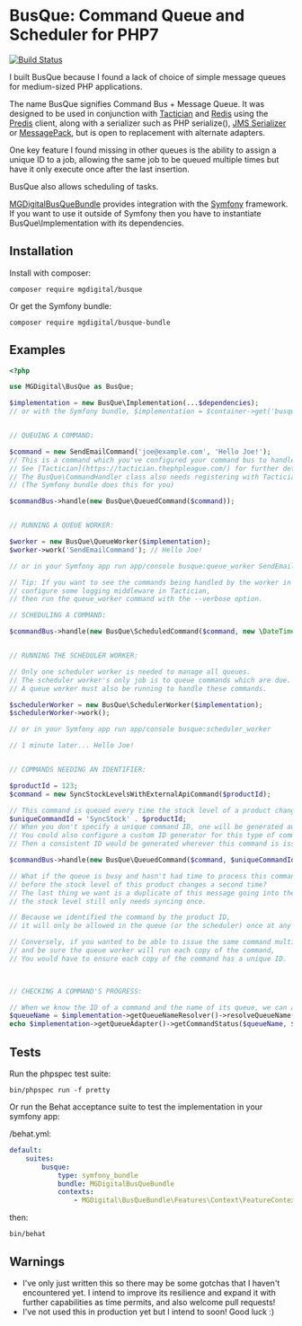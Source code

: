 BusQue: Command Queue and Scheduler for PHP7
============================================

[![Build Status](https://travis-ci.org/mgdigital/BusQue.svg?branch=master)](https://travis-ci.org/mgdigital/BusQue)

I built BusQue because I found a lack of choice of simple message queues for medium-sized PHP applications.

The name BusQue signifies Command Bus + Message Queue. It was designed to be used in conjunction with [Tactician](https://github.com/thephpleague/tactician) and [Redis](http://redis.io/) using the [Predis](https://github.com/nrk/predis) client, along with a serializer such as PHP serialize(), [JMS Serializer](https://github.com/schmittjoh/serializer) or [MessagePack](https://github.com/rybakit/msgpack.php), but is open to replacement with alternate adapters.

One key feature I found missing in other queues is the ability to assign a unique ID to a job, allowing the same job to be queued multiple times but have it only execute once after the last insertion.

BusQue also allows scheduling of tasks.

[MGDigitalBusQueBundle](https://github.com/mgdigital/BusQueBundle) provides integration with the [Symfony](http://symfony.com/) framework. If you want to use it outside of Symfony then you have to instantiate BusQue\Implementation with its dependencies.

Installation
------------

Install with composer:

    composer require mgdigital/busque
    
Or get the Symfony bundle:

    composer require mgdigital/busque-bundle

Examples
--------
```php
<?php

use MGDigital\BusQue as BusQue;

$implementation = new BusQue\Implementation(...$dependencies); 
// or with the Symfony bundle, $implementation = $container->get('busque.implementation');


// QUEUING A COMMAND:

$command = new SendEmailCommand('joe@example.com', 'Hello Joe!'); 
// This is a command which you've configured your command bus to handle,
// See [Tactician](https://tactician.thephpleague.com/) for further details.
// The BusQue\CommandHandler class also needs registering with Tactician.
// (The Symfony bundle does this for you)

$commandBus->handle(new BusQue\QueuedCommand($command));


// RUNNING A QUEUE WORKER:

$worker = new BusQue\QueueWorker($implementation);
$worker->work('SendEmailCommand'); // Hello Joe!

// or in your Symfony app run app/console busque:queue_worker SendEmailCommand

// Tip: If you want to see the commands being handled by the worker in the console,
// configure some logging middleware in Tactician,
// then run the queue_worker command with the --verbose option.

// SCHEDULING A COMMAND:

$commandBus->handle(new BusQue\ScheduledCommand($command, new \DateTime('+1 minute')));


// RUNNING THE SCHEDULER WORKER:

// Only one scheduler worker is needed to manage all queues.
// The scheduler worker's only job is to queue commands which are due.
// A queue worker must also be running to handle these commands.

$schedulerWorker = new BusQue\SchedulerWorker($implementation);
$schedulerWorker->work();

// or in your Symfony app run app/console busque:scheduler_worker

// 1 minute later... Hello Joe!


// COMMANDS NEEDING AN IDENTIFIER:

$productId = 123;
$command = new SyncStockLevelsWithExternalApiCommand($productId);

// This command is queued every time the stock level of a product changes, but we give the command an ID:
$uniqueCommandId = 'SyncStock' . $productId; 
// When you don't specify a unique command ID, one will be generated automatically.
// You could also configure a custom ID generator for this type of command,
// Then a consistent ID would be generated wherever this command is issued from in your app.

$commandBus->handle(new BusQue\QueuedCommand($command, $uniqueCommandId));

// What if the queue is busy and hasn't had time to process this command,
// before the stock level of this product changes a second time?
// The last thing we want is a duplicate of this message going into the queue, 
// the stock level still only needs syncing once.

// Because we identified the command by the product ID, 
// it will only be allowed in the queue (or the scheduler) once at any given time.

// Conversely, if you wanted to be able to issue the same command multiple times, 
// and be sure the queue worker will run each copy of the command,
// You would have to ensure each copy of the command has a unique ID.
 


// CHECKING A COMMAND'S PROGRESS:

// When we know the ID of a command and the name of its queue, we can also check its status:
$queueName = $implementation->getQueueNameResolver()->resolveQueueName($command);
echo $implementation->getQueueAdapter()->getCommandStatus($queueName, $uniqueCommandId); // completed
```   

Tests
-----

Run the phpspec test suite:

    bin/phpspec run -f pretty

Or run the Behat acceptance suite to test the implementation in your symfony app:

/behat.yml:

```yaml
default:
    suites:
        busque:
            type: symfony_bundle
            bundle: MGDigitalBusQueBundle
            contexts:
                - MGDigital\BusQueBundle\Features\Context\FeatureContext
```

then:

    bin/behat

Warnings
--------
- I've only just written this so there may be some gotchas that I haven't encountered yet. I intend to improve its resilience and expand it with further capabilities as time permits, and also welcome pull requests!
- I've not used this in production yet but I intend to soon! Good luck :)
